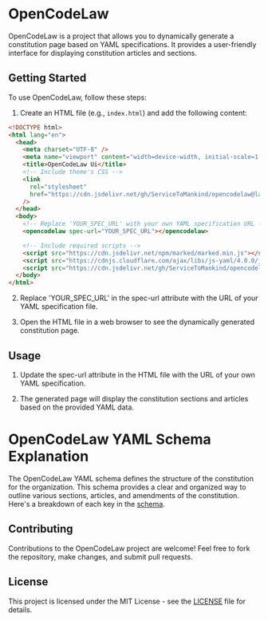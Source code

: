 # OpenCodeLaw

OpenCodeLaw is a project that allows you to dynamically generate a constitution page based on YAML specifications. It provides a user-friendly interface for displaying constitution articles and sections.

## Getting Started

To use OpenCodeLaw, follow these steps:

1. Create an HTML file (e.g., `index.html`) and add the following content:

```html
<!DOCTYPE html>
<html lang="en">
  <head>
    <meta charset="UTF-8" />
    <meta name="viewport" content="width=device-width, initial-scale=1.0" />
    <title>OpenCodeLaw Ui</title>
    <!-- Include theme's CSS -->
    <link
      rel="stylesheet"
      href="https://cdn.jsdelivr.net/gh/ServiceToMankind/opencodelaw@latest/css/style.css"
    />
  </head>
  <body>
    <!-- Replace 'YOUR_SPEC_URL' with your own YAML specification URL -->
    <opencodelaw spec-url="YOUR_SPEC_URL"></opencodelaw>

    <!-- Include required scripts -->
    <script src="https://cdn.jsdelivr.net/npm/marked/marked.min.js"></script>
    <script src="https://cdnjs.cloudflare.com/ajax/libs/js-yaml/4.0.0/js-yaml.min.js"></script>
    <script src="https://cdn.jsdelivr.net/gh/ServiceToMankind/opencodelaw@latest/js/opencodelaw.js"></script>
  </body>
</html>
```

2. Replace 'YOUR_SPEC_URL' in the spec-url attribute with the URL of your YAML specification file.

3. Open the HTML file in a web browser to see the dynamically generated constitution page.

## Usage

1. Update the spec-url attribute in the HTML file with the URL of your own YAML specification.

2. The generated page will display the constitution sections and articles based on the provided YAML data.

# OpenCodeLaw YAML Schema Explanation

The OpenCodeLaw YAML schema defines the structure of the constitution for the organization. This schema provides a clear and organized way to outline various sections, articles, and amendments of the constitution. Here's a breakdown of each key in the [schema](https://github.com/ServiceToMankind/OpenCodeLaw/blob/main/schema/opencodelaw.md).

## Contributing

Contributions to the OpenCodeLaw project are welcome! Feel free to fork the repository, make changes, and submit pull requests.

## License

This project is licensed under the MIT License - see the [LICENSE](https://github.com/ServiceToMankind/OpenCodeLaw/blob/main/LICENSE) file for details.

